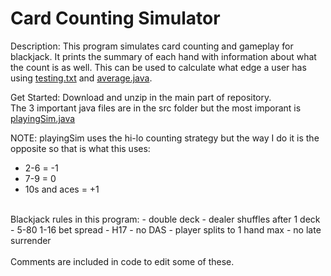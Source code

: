 # Card Counting Simulator

Description: This program simulates card counting and gameplay for blackjack. It prints the summary of each hand with information about what the count is as well. This can be used to calculate what edge a user has using [testing.txt](testing.txt) and [average.java](src/average.java).

Get Started:
Download and unzip in the main part of repository.<br />
The 3 important java files are in the src folder but the most imporant is [playingSim.java](src/playingSim.java)<br />

NOTE: playingSim uses the hi-lo counting strategy but the way I do it is the opposite so that is what this uses:
- 2-6 = -1
- 7-9 = 0
- 10s and aces = +1
<br />
Blackjack rules in this program:
- double deck
- dealer shuffles after 1 deck
- 5-80 1-16 bet spread
- H17
- no DAS
- player splits to 1 hand max
- no late surrender
<br /><br />
Comments are included in code to edit some of these.<br />
